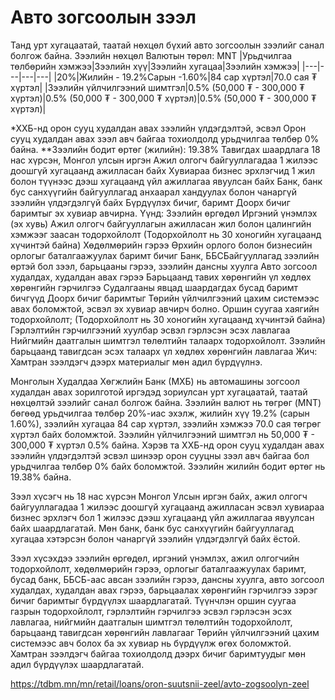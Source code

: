 # Авто зогсоолын зээл
Танд урт хугацаатай, таатай нөхцөл бүхий авто зогсоолын зээлийг санал болгож байна.
Зээлийн нөхцөл
Валютын төрөл:
MNT
|Урьдчилгаа төлбөрийн хэмжээ|Зээлийн хүү|Зээлийн хугацаа|Зээлийн хэмжээ|
|---|---|---|---|
|20%|Жилийн - 19.2%Сарын -1.60%|84 сар хүртэл|70.0 сая ₮ хүртэл|
|Зээлийн үйлчилгээний шимтгэл|0.5% (50,000 ₮ - 300,000 ₮ хүртэл)|0.5% (50,000 ₮ - 300,000 ₮ хүртэл)|0.5% (50,000 ₮ - 300,000 ₮ хүртэл)|

*ХХБ-нд орон сууц худалдан авах зээлийн үлдэгдэлтэй, эсвэл Орон сууц худалдан авах зээл авч байгаа тохиолдолд урьдчилгаа төлбөр 0% байна.
**Зээлийн бодит өртөг (жилийн): 19.38%
Тавигдах шаардлага
18 нас хүрсэн, Монгол улсын иргэн
Ажил олгогч байгууллагадаа 1 жилээс доошгүй хугацаанд ажилласан байх
Хувиараа бизнес эрхлэгчид 1 жил болон түүнээс дээш хугацаанд үйл ажиллагаа явуулсан байх
Банк, банк бус санхүүгийн байгууллагад анхаарал хандуулах болон чанаргүй зээлийн үлдэгдэлгүй байх
Бүрдүүлэх бичиг, баримт
Доорх бичиг баримтыг эх хувиар авчирна. Үүнд:
Зээлийн өргөдөл
Иргэний үнэмлэх (эх хувь)
Ажил олгогч байгууллагын ажилласан жил болон цалингийн хэмжээг заасан тодорхойлолт (Тодорхойлолт нь 30 хоногийн хугацаанд хүчинтэй байна)
Хөдөлмөрийн гэрээ
Өрхийн орлого болон бизнесийн орлогыг баталгаажуулах баримт бичиг
Банк, ББСБайгууллагад зээлийн өртэй бол зээл, барьцааны гэрээ, зээлийн дансны хуулга
Авто зогсоол худалдах, худалдан авах гэрээ
Барьцаанд тавих хөрөнгийн үл хөдлөх хөрөнгийн гэрчилгээ
Судалгааны явцад шаардагдах бусад баримт бичгүүд
Доорх бичиг баримтыг Төрийн үйлчилгээний цахим системээс авах боломжтой, эсвэл эх хувиар авчирч болно.
Оршин суугаа хаягийн тодорхойлолт; (Тодорхойлолт нь 30 хоногийн хугацаанд хүчинтэй байна)
Гэрлэлтийн гэрчилгээний хуулбар эсвэл гэрлэсэн эсэх лавлагаа
Нийгмийн даатгалын шимтгэл төлөлтийн талаарх тодорхойлолт.
Зээлийн барьцаанд тавигдсан эсэх талаарх үл хөдлөх хөрөнгийн лавлагаа
Жич: Хамтран зээлдэгч дээрх материалыг мөн адил бүрдүүлнэ.


Монголын Худалдаа Хөгжлийн Банк (МХБ) нь автомашины зогсоол худалдан авах зорилготой иргэдэд зориулсан урт хугацаатай, таатай нөхцөлтэй зээлийг санал болгож байна. Зээлийн валют нь төгрөг (MNT) бөгөөд урьдчилгаа төлбөр 20%-иас эхэлж, жилийн хүү 19.2% (сарын 1.60%), зээлийн хугацаа 84 сар хүртэл, зээлийн хэмжээ 70.0 сая төгрөг хүртэл байх боломжтой. Зээлийн үйлчилгээний шимтгэл нь 50,000 ₮ - 300,000 ₮ хүртэл 0.5% байна. Хэрэв та ХХБ-нд орон сууц худалдан авах зээлийн үлдэгдэлтэй эсвэл шинээр орон сууцны зээл авч байгаа бол урьдчилгаа төлбөр 0% байх боломжтой. Зээлийн жилийн бодит өртөг нь 19.38% байна.

Зээл хүсэгч нь 18 нас хүрсэн Монгол Улсын иргэн байх, ажил олгогч байгууллагадаа 1 жилээс доошгүй хугацаанд ажилласан эсвэл хувиараа бизнес эрхлэгч бол 1 жилээс дээш хугацаанд үйл ажиллагаа явуулсан байх шаардлагатай. Мөн банк, банк бус санхүүгийн байгууллагад хугацаа хэтэрсэн болон чанаргүй зээлийн үлдэгдэлгүй байх ёстой.

Зээл хүсэхдээ зээлийн өргөдөл, иргэний үнэмлэх, ажил олгогчийн тодорхойлолт, хөдөлмөрийн гэрээ, орлогыг баталгаажуулах баримт, бусад банк, ББСБ-аас авсан зээлийн гэрээ, дансны хуулга, авто зогсоол худалдах, худалдан авах гэрээ, барьцаалах хөрөнгийн гэрчилгээ зэрэг бичиг баримтыг бүрдүүлэх шаардлагатай. Түүнчлэн оршин суугаа газрын тодорхойлолт, гэрлэлтийн гэрчилгээ эсвэл гэрлэсэн эсэх лавлагаа, нийгмийн даатгалын шимтгэл төлөлтийн тодорхойлолт, барьцаанд тавигдсан хөрөнгийн лавлагааг Төрийн үйлчилгээний цахим системээс авч болох ба эх хувиар нь бүрдүүлж өгөх боломжтой. Хамтран зээлдэгч байгаа тохиолдолд дээрх бичиг баримтуудыг мөн адил бүрдүүлэх шаардлагатай.

https://tdbm.mn/mn/retail/loans/oron-suutsnii-zeel/avto-zogsoolyn-zeel